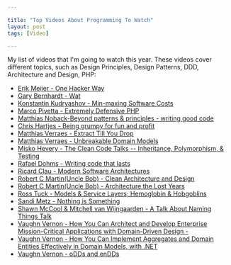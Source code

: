 ```yaml
---

title: "Top Videos About Programming To Watch"
layout: post
tags: [Video]

---
```


My list of videos that I'm going to watch this year. These videos cover different topics, such as Design Principles, Design Patterns, DDD,
Architecture and Design, PHP:

- [Erik Meijer - One Hacker Way](https://youtu.be/FvMuPtuvP5w)
- [Gary Bernhardt - Wat](https://www.destroyallsoftware.com/talks/wat)
- [Konstantin Kudryashov - Min-maxing Software Costs](https://youtu.be/uQUxJObxTUs)
- [Marco Pivetta - Extremely Defensive PHP](https://youtu.be/8d2AtAGJPno)
- [Matthias Noback-Beyond patterns & principles - writing good code](https://vimeo.com/170132598)
- [Chris Hartjes - Being grumpy for fun and profit ](https://www.youtube.com/watch?v=fMNAmi2MJGo)
- [Matthias Verraes - Extract Till You Drop ](https://youtu.be/1_dpOZmKXBw)
- [Matthias Verraes - Unbreakable Domain Models ](https://youtu.be/ZJ63ltuwMaE)
- [Misko Hevery - The Clean Code Talks -- Inheritance, Polymorphism, & Testing ](https://youtu.be/4F72VULWFvc)
- [Rafael Dohms - Writing code that lasts ](https://www.youtube.com/watch?v=rMW6MZIREgg)
- [Ricard Clau - Modern Software Architectures ](https://youtu.be/qj4xZZYltI4)
- [Robert C Martin(Uncle Bob) - Clean Architecture and Design ](https://youtu.be/asLUTiJJqdE)
- [Robert C Martin(Uncle Bob) - Architecture the Lost Years ](https://youtu.be/hALFGQNeEnU)
- [Ross Tuck - Models & Service Layers; Hemoglobin & Hobgoblins ](https://youtu.be/ajhqScWECMo)
- [Sandi Metz - Nothing is Something ](https://youtu.be/29MAL8pJImQ)
- [Shawn McCool & Mitchell van Wijngaarden - A Talk About Naming Things Talk ](https://youtu.be/2ytO9XqEr3A)
- [Vaughn Vernon - How You Can Architect and Develop Enterprise Mission-Critical Applications with Domain-Driven Design - ](https://youtu.be/aieoAWXNjl0)
- [Vaughn Vernon - How You Can Implement Aggregates and Domain Entities Effectively in Domain Models, with .NET ](https://youtu.be/oFPbEi2463c)
- [Vaughn Vernon - oDDs and enDDs ](https://youtu.be/4UZZjyQDgT8)

